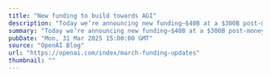 ```yaml
---
title: "New funding to build towards AGI"
description: "Today we’re announcing new funding—$40B at a $300B post-money valuation, which enables us to push the frontiers of AI research even further, scale our compute infrastructure, and deliver increasingly powerful tools for the 500 million people who use ChatGPT every week."
summary: "Today we’re announcing new funding—$40B at a $300B post-money valuation, which enables us to push the frontiers of AI research even further, scale our compute infrastructure, and deliver increasingly powerful tools for the 500 million people who use ChatGPT every week."
pubDate: "Mon, 31 Mar 2025 15:00:00 GMT"
source: "OpenAI Blog"
url: "https://openai.com/index/march-funding-updates"
thumbnail: ""
---
```



